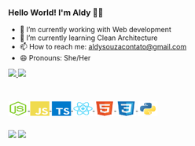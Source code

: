 ### Hello World! I'm Aldy 🖖🏽

- 🔭 I’m currently working with Web development
- 🌱 I’m currently learning Clean Architecture
- 📫 How to reach me: aldysouzacontato@gmail.com
- 😄 Pronouns: She/Her

 <div>
  <a href="https://github.com/AldySouza">
  <img height="180em" src="https://github-readme-stats.vercel.app/api?username=AldySouza&show_icons=true&theme=dracula&include_all_commits=true&count_private=true"/>
  <img height="180em" src="https://github-readme-stats.vercel.app/api/top-langs/?username=AldySouza&layout=compact&langs_count=7&theme=dracula"/>
</div>
  
##  
<div style="display: inline_block"><br>
  <img align="center" alt="Aldy-NodeJs" height="30" width="40" src="https://raw.githubusercontent.com/devicons/devicon/master/icons/nodejs/nodejs-plain.svg">
<!--   <img align="center" alt="Aldy-Elixir" height="30" width="40" src="https://raw.githubusercontent.com/devicons/devicon/master/icons/elixir/elixir-original.svg"> -->
  <img align="center" alt="Aldy-Js" height="30" width="40" src="https://raw.githubusercontent.com/devicons/devicon/master/icons/javascript/javascript-plain.svg">
  <img align="center" alt="Aldy-Ts" height="30" width="40" src="https://raw.githubusercontent.com/devicons/devicon/master/icons/typescript/typescript-plain.svg">
  <img align="center" alt="Aldy-React" height="30" width="40" src="https://raw.githubusercontent.com/devicons/devicon/master/icons/react/react-original.svg">
  <img align="center" alt="Aldy-HTML" height="30" width="40" src="https://raw.githubusercontent.com/devicons/devicon/master/icons/html5/html5-original.svg">
  <img align="center" alt="Aldy-CSS" height="30" width="40" src="https://raw.githubusercontent.com/devicons/devicon/master/icons/css3/css3-original.svg">
  <img align="center" alt="Aldy-Python" height="30" width="40" src="https://raw.githubusercontent.com/devicons/devicon/master/icons/python/python-original.svg">
</div>
  
  ##
 <div>
  <a href="https://www.instagram.com/_aldysouza" target="_blank"><img src="https://img.shields.io/badge/-Instagram-%23E4405F?style=for-the-badge&logo=instagram&logoColor=white" target="_blank"></a>
  <a href="https://www.linkedin.com/in/aldysouza" target="_blank"><img src="https://img.shields.io/badge/-LinkedIn-%230077B5?style=for-the-badge&logo=linkedin&logoColor=white" target="_blank"></a>
 </div>

